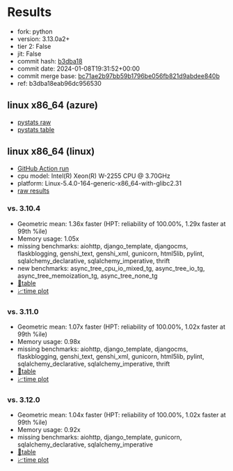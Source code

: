 # Results

- fork: python
- version: 3.13.0a2+
- tier 2: False
- jit: False
- commit hash: [b3dba18](https://github.com/python/cpython/commit/b3dba18)
- commit date: 2024-01-08T19:31:52+00:00
- commit merge base: [bc71ae2b97bb59b1796be056fb821d9abdee840b](https://github.com/python/cpython/commit/bc71ae2b97bb59b1796be056fb821d9abdee840b)
- ref: b3dba18eab96dc956530

## linux x86_64 (azure)

- [pystats raw](bm-20240108-azure-x86_64-python-b3dba18eab96dc956530-3.13.0a2%2B-b3dba18-pystats.json)
- [pystats table](bm-20240108-azure-x86_64-python-b3dba18eab96dc956530-3.13.0a2%2B-b3dba18-pystats.md)

## linux x86_64 (linux)

- [GitHub Action run](https://github.com/faster-cpython/benchmarking/actions/runs/7452918643)
- cpu model: Intel(R) Xeon(R) W-2255 CPU @ 3.70GHz
- platform: Linux-5.4.0-164-generic-x86_64-with-glibc2.31
- [raw results](bm-20240108-linux-x86_64-python-b3dba18eab96dc956530-3.13.0a2%2B-b3dba18.json)

### vs. 3.10.4

- Geometric mean: 1.36x faster (HPT: reliability of 100.00%, 1.29x faster at 99th %ile)
- Memory usage: 1.05x
- missing benchmarks: aiohttp, django_template, djangocms, flaskblogging, genshi_text, genshi_xml, gunicorn, html5lib, pylint, sqlalchemy_declarative, sqlalchemy_imperative, thrift
- new benchmarks: async_tree_cpu_io_mixed_tg, async_tree_io_tg, async_tree_memoization_tg, async_tree_none_tg
- [📄table](bm-20240108-linux-x86_64-python-b3dba18eab96dc956530-3.13.0a2%2B-b3dba18-vs-3.10.4.md)
- [📈time plot](bm-20240108-linux-x86_64-python-b3dba18eab96dc956530-3.13.0a2%2B-b3dba18-vs-3.10.4.png)

### vs. 3.11.0

- Geometric mean: 1.07x faster (HPT: reliability of 100.00%, 1.02x faster at 99th %ile)
- Memory usage: 0.98x
- missing benchmarks: aiohttp, django_template, djangocms, flaskblogging, genshi_text, genshi_xml, gunicorn, html5lib, pylint, sqlalchemy_declarative, sqlalchemy_imperative, thrift
- [📄table](bm-20240108-linux-x86_64-python-b3dba18eab96dc956530-3.13.0a2%2B-b3dba18-vs-3.11.0.md)
- [📈time plot](bm-20240108-linux-x86_64-python-b3dba18eab96dc956530-3.13.0a2%2B-b3dba18-vs-3.11.0.png)

### vs. 3.12.0

- Geometric mean: 1.04x faster (HPT: reliability of 100.00%, 1.02x faster at 99th %ile)
- Memory usage: 0.92x
- missing benchmarks: aiohttp, django_template, gunicorn, sqlalchemy_declarative, sqlalchemy_imperative
- [📄table](bm-20240108-linux-x86_64-python-b3dba18eab96dc956530-3.13.0a2%2B-b3dba18-vs-3.12.0.md)
- [📈time plot](bm-20240108-linux-x86_64-python-b3dba18eab96dc956530-3.13.0a2%2B-b3dba18-vs-3.12.0.png)

